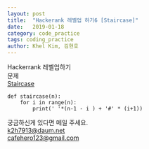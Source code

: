 ```yaml
---
layout: post
title:  "Hackerank 레벨업 하기6 [Staircase]"
date:   2019-01-18
category: code_practice
tags: coding_practice
author: Khel Kim, 김현호
---
```


Hackerrank 레벨업하기  
문제  
[Staircase](https://www.hackerrank.com/challenges/staircase/problem)

~~~
def staircase(n):
    for i in range(n):
        print(' '*(n-1 - i ) + '#' * (i+1))
~~~

궁금하신게 있다면 메일 주세요.  
k2h7913@daum.net  
cafehero123@gmail.com
